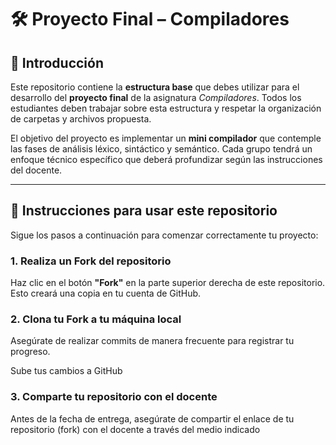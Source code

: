 # 🛠️ Proyecto Final – Compiladores

## 📌 Introducción

Este repositorio contiene la **estructura base** que debes utilizar para el desarrollo del **proyecto final** de la asignatura *Compiladores*. Todos los estudiantes deben trabajar sobre esta estructura y respetar la organización de carpetas y archivos propuesta.

El objetivo del proyecto es implementar un **mini compilador** que contemple las fases de análisis léxico, sintáctico y semántico. Cada grupo tendrá un enfoque técnico específico que deberá profundizar según las instrucciones del docente.

---

## 🚀 Instrucciones para usar este repositorio

Sigue los pasos a continuación para comenzar correctamente tu proyecto:

### 1. Realiza un Fork del repositorio

Haz clic en el botón **"Fork"** en la parte superior derecha de este repositorio. Esto creará una copia en tu cuenta de GitHub.

### 2. Clona tu Fork a tu máquina local
Asegúrate de realizar commits de manera frecuente para registrar tu progreso.

Sube tus cambios a GitHub

### 3. Comparte tu repositorio con el docente
Antes de la fecha de entrega, asegúrate de compartir el enlace de tu repositorio (fork) con el docente a través del medio indicado 








